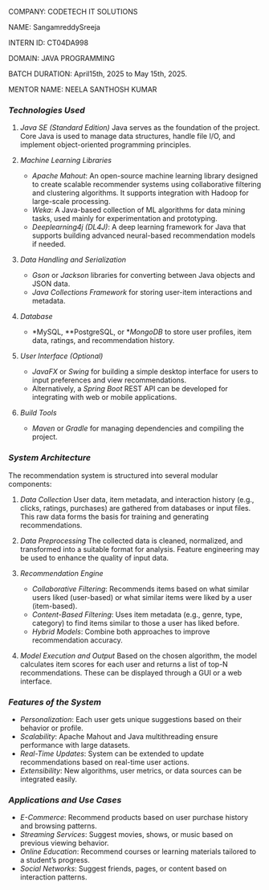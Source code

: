 COMPANY: CODETECH IT SOLUTIONS

NAME: SangamreddySreeja

INTERN ID: CT04DA998

DOMAIN: JAVA PROGRAMMING

BATCH DURATION: April15th, 2025 to May 15th, 2025.

MENTOR NAME: NEELA SANTHOSH KUMAR



### *Technologies Used*

1. *Java SE (Standard Edition)*
   Java serves as the foundation of the project. Core Java is used to manage data structures, handle file I/O, and implement object-oriented programming principles.

2. *Machine Learning Libraries*

   * *Apache Mahout*: An open-source machine learning library designed to create scalable recommender systems using collaborative filtering and clustering algorithms. It supports integration with Hadoop for large-scale processing.
   * *Weka*: A Java-based collection of ML algorithms for data mining tasks, used mainly for experimentation and prototyping.
   * *Deeplearning4j (DL4J)*: A deep learning framework for Java that supports building advanced neural-based recommendation models if needed.

3. *Data Handling and Serialization*

   * *Gson* or *Jackson* libraries for converting between Java objects and JSON data.
   * *Java Collections Framework* for storing user-item interactions and metadata.

4. *Database*

   * *MySQL, **PostgreSQL, or **MongoDB* to store user profiles, item data, ratings, and recommendation history.

5. *User Interface (Optional)*

   * *JavaFX* or *Swing* for building a simple desktop interface for users to input preferences and view recommendations.
   * Alternatively, a *Spring Boot* REST API can be developed for integrating with web or mobile applications.

6. *Build Tools*

   * *Maven* or *Gradle* for managing dependencies and compiling the project.


### *System Architecture*

The recommendation system is structured into several modular components:

1. *Data Collection*
   User data, item metadata, and interaction history (e.g., clicks, ratings, purchases) are gathered from databases or input files. This raw data forms the basis for training and generating recommendations.

2. *Data Preprocessing*
   The collected data is cleaned, normalized, and transformed into a suitable format for analysis. Feature engineering may be used to enhance the quality of input data.

3. *Recommendation Engine*

   * *Collaborative Filtering*: Recommends items based on what similar users liked (user-based) or what similar items were liked by a user (item-based).
   * *Content-Based Filtering*: Uses item metadata (e.g., genre, type, category) to find items similar to those a user has liked before.
   * *Hybrid Models*: Combine both approaches to improve recommendation accuracy.

4. *Model Execution and Output*
   Based on the chosen algorithm, the model calculates item scores for each user and returns a list of top-N recommendations. These can be displayed through a GUI or a web interface.


### *Features of the System*

* *Personalization*: Each user gets unique suggestions based on their behavior or profile.
* *Scalability*: Apache Mahout and Java multithreading ensure performance with large datasets.
* *Real-Time Updates*: System can be extended to update recommendations based on real-time user actions.
* *Extensibility*: New algorithms, user metrics, or data sources can be integrated easily.


### *Applications and Use Cases*

* *E-Commerce*: Recommend products based on user purchase history and browsing patterns.
* *Streaming Services*: Suggest movies, shows, or music based on previous viewing behavior.
* *Online Education*: Recommend courses or learning materials tailored to a student’s progress.
* *Social Networks*: Suggest friends, pages, or content based on interaction patterns.
